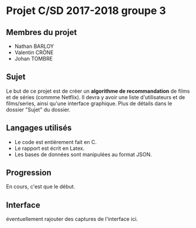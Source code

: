 # Projet C/SD 2017-2018 groupe 3

## Membres du projet
- Nathan BARLOY
- Valentin CRÔNE
- Johan TOMBRE

## Sujet
Le but de ce projet est de créer un **algorithme de recommandation** de films et de séries (commme Netflix). Il devra y avoir une liste d'utilisateurs et de films/series, ainsi qu'une interface graphique. Plus de détails dans le dossier "Sujet" du dossier.

## Langages utilisés
- Le code est entièrement fait en C.
- Le rapport est écrit en Latex.
- Les bases de données sont manipulées au format JSON.

## Progression
En cours, c'est que le début.

## Interface
éventuellement rajouter des captures de l'interface ici.
